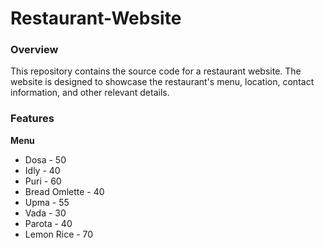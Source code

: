 <b><h1>Restaurant-Website</h1></b>
<b><h3>Overview</h3></b>
<p>This repository contains the source code for a restaurant website. The website is designed to showcase the restaurant's menu, location, contact information, and other relevant details.</p>
<b><h3>Features</h3></b>
<p><b>Menu</b></p>
<ul>
<li>Dosa - 50</li>
<li>Idly - 40</li>
<li>Puri - 60</li>
<li>Bread Omlette - 40</li>
<li>Upma - 55</li>
<li>Vada - 30</li>
<li>Parota - 40</li>
<li>Lemon Rice - 70</li>
</ul>
